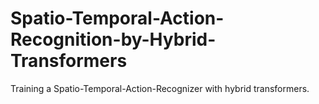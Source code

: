 # Spatio-Temporal-Action-Recognition-by-Hybrid-Transformers
Training a Spatio-Temporal-Action-Recognizer with hybrid transformers.
